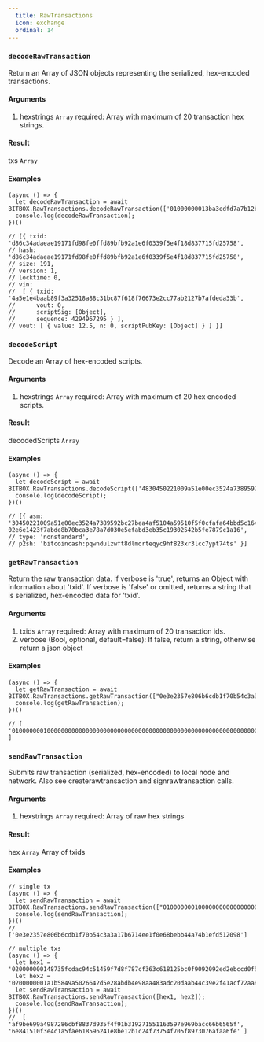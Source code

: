 ```yaml
---
  title: RawTransactions
  icon: exchange
  ordinal: 14
---
```


### `decodeRawTransaction`

Return an Array of JSON objects representing the serialized, hex\-encoded transactions.

#### Arguments

1.  hexstrings `Array` required: Array with maximum of 20 transaction hex strings.

#### Result

txs `Array`

#### Examples


    (async () => {
      let decodeRawTransaction = await BITBOX.RawTransactions.decodeRawTransaction(['01000000013ba3edfd7a7b12b27ac72c3e67768f617fc81bc3888a51323a9fb8aa4b1e5e4a000000006a4730440220540986d1c58d6e76f8f05501c520c38ce55393d0ed7ed3c3a82c69af04221232022058ea43ed6c05fec0eccce749a63332ed4525460105346f11108b9c26df93cd72012103083dfc5a0254613941ddc91af39ff90cd711cdcde03a87b144b883b524660c39ffffffff01807c814a000000001976a914d7e7c4e0b70eaa67ceff9d2823d1bbb9f6df9a5188ac00000000']);
      console.log(decodeRawTransaction);
    })()

    // [{ txid: 'd86c34adaeae19171fd98fe0ffd89bfb92a1e6f0339f5e4f18d837715fd25758',
    // hash: 'd86c34adaeae19171fd98fe0ffd89bfb92a1e6f0339f5e4f18d837715fd25758',
    // size: 191,
    // version: 1,
    // locktime: 0,
    // vin:
    //  [ { txid: '4a5e1e4baab89f3a32518a88c31bc87f618f76673e2cc77ab2127b7afdeda33b',
    //      vout: 0,
    //      scriptSig: [Object],
    //      sequence: 4294967295 } ],
    // vout: [ { value: 12.5, n: 0, scriptPubKey: [Object] } ] }]


### `decodeScript`

Decode an Array of hex\-encoded scripts.

#### Arguments

1.  hexstrings `Array` required: Array with maximum of 20 hex encoded scripts.

#### Result

decodedScripts `Array`

#### Examples


    (async () => {
      let decodeScript = await BITBOX.RawTransactions.decodeScript(['4830450221009a51e00ec3524a7389592bc27bea4af5104a59510f5f0cfafa64bbd5c164ca2e02206c2a8bbb47eabdeed52f17d7df668d521600286406930426e3a9415fe10ed592012102e6e1423f7abde8b70bca3e78a7d030e5efabd3eb35c19302542b5fe7879c1a16']);
      console.log(decodeScript);
    })()

    // [{ asm: '30450221009a51e00ec3524a7389592bc27bea4af5104a59510f5f0cfafa64bbd5c164ca2e02206c2a8bbb47eabdeed52f17d7df668d521600286406930426e3a9415fe10ed59201 02e6e1423f7abde8b70bca3e78a7d030e5efabd3eb35c19302542b5fe7879c1a16',
    // type: 'nonstandard',
    // p2sh: 'bitcoincash:pqwndulzwft8dlmqrteqyc9hf823xr3lcc7ypt74ts' }]


### `getRawTransaction`

Return the raw transaction data. If verbose is 'true', returns an Object with information about 'txid'. If verbose is 'false' or omitted, returns a string that is serialized, hex\-encoded data for 'txid'.

#### Arguments

1.  txids `Array` required: Array with maximum of 20 transaction ids.
2.  verbose (Bool, optional, default=false): If false, return a string, otherwise return a json object

#### Examples


    (async () => {
      let getRawTransaction = await BITBOX.RawTransactions.getRawTransaction(["0e3e2357e806b6cdb1f70b54c3a3a17b6714ee1f0e68bebb44a74b1efd512098"]);
      console.log(getRawTransaction);
    })()

    // [ '01000000010000000000000000000000000000000000000000000000000000000000000000ffffffff0704ffff001d0104ffffffff0100f2052a0100000043410496b538e853519c726a2c91e61ec11600ae1390813a627c66fb8be7947be63c52da7589379515d4e0a604f8141781e62294721166bf621e73a82cbf2342c858eeac00000000' ]


### `sendRawTransaction`

Submits raw transaction (serialized, hex\-encoded) to local node and network. Also see createrawtransaction and signrawtransaction calls.

#### Arguments

1.  hexstrings `Array` required: Array of raw hex strings

#### Result

hex `Array` Array of txids

#### Examples


    // single tx
    (async () => {
      let sendRawTransaction = await BITBOX.RawTransactions.sendRawTransaction(["01000000010000000000000000000000000000000000000000000000000000000000000000ffffffff0704ffff001d0104ffffffff0100f2052a0100000043410496b538e853519c726a2c91e61ec11600ae1390813a627c66fb8be7947be63c52da7589379515d4e0a604f8141781e62294721166bf621e73a82cbf2342c858eeac00000000"]);
      console.log(sendRawTransaction);
    })()
    // ['0e3e2357e806b6cdb1f70b54c3a3a17b6714ee1f0e68bebb44a74b1efd512098']

    // multiple txs
    (async () => {
      let hex1 = '020000000148735fcdac94c51459f7d8f787cf363c618125bc0f9092092ed2ebccd0f5557e0000000069463043021f4e3dd1fadb3e8fabdbd94b125d7e97932f72bb08118407e49cf505e7f5f63b022062eee3c5d94b4bc6b68ab0018876e9661b257f1e8487173876faccf7d3a2220541210313299e9ec7a9e62789094b850ab6f71df7c39af7c03568027c24d0bc9eda930dffffffff017b140000000000001976a914e11ed7fd6416d8f5c58a1cb3e1b0005c3cab092f88ac00000000';
      let hex2 = '0200000001a1b5849a5026642d5e28abdb4e98aa483adc20daab44c39e2f41acf72aa8c845000000006b483045022100994ab28c7df64852057c3ab965148ef2b5456233c12774087e88a62bbc27d4230220504d1096ac52915d32d2356ba5ae82f202543b88c24b4643800919e85da333984121039c48c06ce551810a2eeedf516c77995a922ca65c4e9e9a0a07288a6fae149eb2ffffffff013b1e0000000000001976a9140377597dd75d41398259c36d05a5a68ba0af782d88ac00000000';
      let sendRawTransaction = await BITBOX.RawTransactions.sendRawTransaction([hex1, hex2]);
      console.log(sendRawTransaction);
    })()
    //  [ 'af9be699a4987286cbf8837d935f4f91b319271551163597e969bacc66b6565f', '6e841510f3e4c1a5fae618596241e8be12b1c24f73754f705f8973076afaa6fe' ]

